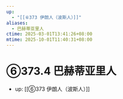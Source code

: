 ```yaml
---
up:
  - "[[⑥373 伊朗人（波斯人）]]"
aliases:
  - 巴赫蒂亚里人
ctime: 2025-03-01T13:41:26+08:00
mtime: 2025-10-01T11:40:31+08:00
---
```


# ⑥373.4 巴赫蒂亚里人

- up: [[⑥373 伊朗人（波斯人）]]

